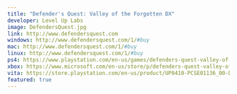 ```yaml
---
title: "Defender's Quest: Valley of the Forgotten DX"
developer: Level Up Labs
image: DefendersQuest.jpg
link: http://www.defendersquest.com
windows: http://www.defendersquest.com/1/#buy
mac: http://www.defendersquest.com/1/#buy
linux: http://www.defendersquest.com/1/#buy
ps4: https://www.playstation.com/en-us/games/defenders-quest-valley-of-the-forgotten-dx-ps4/
xbox: https://www.microsoft.com/en-us/store/p/defenders-quest-valley-of-the-forgotten-dx/c1tbcx541jw7
vita: https://store.playstation.com/en-us/product/UP0410-PCSE01136_00-DEFENDERSQUESTV1
featured: true
---
```

